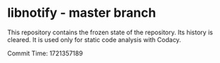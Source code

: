 # libnotify - master branch

This repository contains the frozen state of the repository.
Its history is cleared. It is used only for static code
analysis with Codacy.

Commit Time: 1721357189